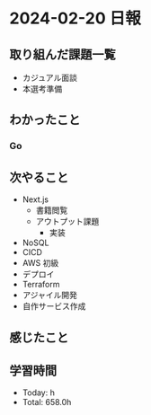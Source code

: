 # 2024-02-20 日報

## 取り組んだ課題一覧

- カジュアル面談
- 本選考準備

## わかったこと

### Go

## 次やること

- Next.js
  - 書籍閲覧
  - アウトプット課題
    - 実装
- NoSQL
- CICD
- AWS 初級
- デプロイ
- Terraform
- アジャイル開発
- 自作サービス作成

## 感じたこと

## 学習時間

- Today: h
- Total: 658.0h
